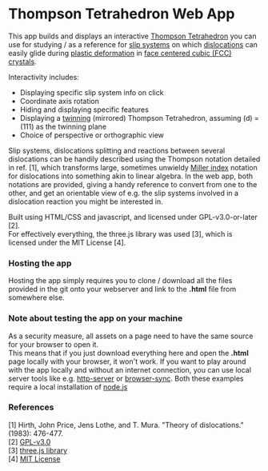 # Thompson Tetrahedron Web App

This app builds and displays an interactive [Thompson Tetrahedron](https://www.tf.uni-kiel.de/matwis/amat/def_en/kap_5/backbone/r5_4_2.pdf) you can use for studying / as a reference for [slip systems](https://en.wikipedia.org/wiki/Slip_(materials_science)#Slip_systems) on which [dislocations](https://en.wikipedia.org/wiki/Dislocation) can easily glide during [plastic deformation](https://en.wikipedia.org/wiki/Plasticity_(physics)) in [face centered cubic (FCC) crystals](https://en.wikipedia.org/wiki/Cubic_crystal_system).

Interactivity includes:
* Displaying specific slip system info on click
* Coordinate axis rotation 
* Hiding and displaying specific features 
* Displaying a [twinning](https://en.wikipedia.org/wiki/Crystal_twinning) (mirrored) Thompson Tetrahedron, assuming (d) = (111) as the twinning plane
* Choice of perspective or orthographic view

Slip systems, dislocations splitting and reactions between several dislocations can be handily described using the Thompson notation detailed in ref. [1], which transforms large, sometimes unwieldy [Miller index](https://en.wikipedia.org/wiki/Miller_index) notation for dislocations into something akin to linear algebra.
In the web app, both notations are provided, giving a handy reference to convert from one to the other, and get an orientable view of e.g. the slip systems involved in a dislocation reaction you might be interested in.

Built using HTML/CSS and javascript, and licensed under GPL-v3.0-or-later [2].  
For effectively everything, the three.js library was used [3], which is licensed under the MIT License [4].


### Hosting the app

Hosting the app simply requires you to clone / download all the files provided in the git onto your webserver and link to the **.html** file from somewhere else.


### Note about testing the app on your machine

As a security measure, all assets on a page need to have the same source for your browser to open it.  
This means that if you just download everything here and open the **.html** page locally with your browser, it won't work.
If you want to play around with the app locally and without an internet connection, you can use local server tools like e.g. [http-server](https://www.npmjs.com/package/http-server) or [browser-sync](https://www.browsersync.io/#install). Both these examples require a local installation of [node.js](https://nodejs.org)


### References

[1] Hirth, John Price, Jens Lothe, and T. Mura. "Theory of dislocations." (1983): 476-477.  
[2] [GPL-v3.0](https://www.gnu.org/licenses/gpl-3.0.en.html)  
[3] [three.js library](https://github.com/mrdoob/three.js)  
[4] [MIT License](https://en.wikipedia.org/wiki/MIT_License)  
